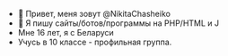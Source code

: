 - 👋 Привет, меня зовут @NikitaChasheiko
- 👀 Я пишу сайты/ботов/программы на PHP/HTML и J
- Мне 16 лет, я с Беларуси
- Учусь в 10 классе - профильная группа.

<!---
NikitaChasheiko/NikitaChasheiko is a ✨ special ✨ repository because its `README.md` (this file) appears on your GitHub profile.
You can click the Preview link to take a look at your changes.
--->
